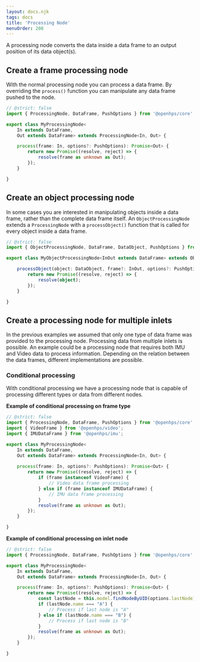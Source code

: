 ```yaml
---
layout: docs.njk
tags: docs
title: 'Processing Node'
menuOrder: 208
---
```

A processing node converts the data inside a data frame to an output position of its data object(s).

## Create a frame processing node
With the normal processing node you can process a data frame. By overriding the ```process()``` function you can
manipulate any data frame pushed to the node.

```ts twoslash
// @strict: false
import { ProcessingNode, DataFrame, PushOptions } from '@openhps/core';

export class MyProcessingNode<
    In extends DataFrame,
    Out extends DataFrame> extends ProcessingNode<In, Out> {

    process(frame: In, options?: PushOptions): Promise<Out> {
        return new Promise((resolve, reject) => {
            resolve(frame as unknown as Out);
        });
    }

}
```

## Create an object processing node
In some cases you are interested in manipulating objects inside a data frame, rather than the complete data frame itself. An ```ObjectProcessingNode``` extends a ```ProcessingNode``` with a ```processObject()``` function that is called for every object inside a data frame.
```ts twoslash
// @strict: false
import { ObjectProcessingNode, DataFrame, DataObject, PushOptions } from '@openhps/core';

export class MyObjectProcessingNode<InOut extends DataFrame> extends ObjectProcessingNode<InOut> {

    processObject(object: DataObject, frame?: InOut, options?: PushOptions): Promise<DataObject> {
        return new Promise((resolve, reject) => {
            resolve(object);
        });
    }

}
```

## Create a processing node for multiple inlets
In the previous examples we assumed that only one type of data frame was provided to the processing node. Processing data from multiple inlets is possible. An example could be a processing node that requires both IMU and Video data to process information. Depending on the relation between the data frames, different implementations are possible.

### Conditional processing
With conditional processing we have a processing node that is capable of processing different types or data from different nodes.

**Example of conditional processing on frame type**
```ts twoslash
// @strict: false
import { ProcessingNode, DataFrame, PushOptions } from '@openhps/core';
import { VideoFrame } from '@openhps/video';
import { IMUDataFrame } from '@openhps/imu';

export class MyProcessingNode<
    In extends DataFrame,
    Out extends DataFrame> extends ProcessingNode<In, Out> {
    
    process(frame: In, options?: PushOptions): Promise<Out> {
        return new Promise((resolve, reject) => {
            if (frame instanceof VideoFrame) {
                // Video data frame processing
            } else if (frame instanceof IMUDataFrame) {
                // IMU data frame processing
            }
            resolve(frame as unknown as Out);
        });
    }

}
```

**Example of conditional processing on inlet node**
```ts twoslash
// @strict: false
import { ProcessingNode, DataFrame, PushOptions } from '@openhps/core';

export class MyProcessingNode<
    In extends DataFrame,
    Out extends DataFrame> extends ProcessingNode<In, Out> {

    process(frame: In, options?: PushOptions): Promise<Out> {
        return new Promise((resolve, reject) => {
            const lastNode = this.model.findNodeByUID(options.lastNode);
            if (lastNode.name === "A") {
                // Process if last node is "A"
            } else if (lastNode.name === "B") {
                // Process if last node is "B"
            }
            resolve(frame as unknown as Out);
        });
    }

}
```